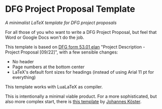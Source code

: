 # DFG Project Proposal Template

_A minimalist LaTeX template for DFG project proposals_

For all those of you who want to write a DFG Project Proposal, but feel that Word or Google Docs won't do the job.

This template is based on [DFG form 53.01 elan](https://www.dfg.de/de/foerderung/antrag-foerderprozess/formulare-merkblaetter) "Project Description - Project Proposal [09/22]", with a few sensible changes:
- No header
- Page numbers at the bottom center
- LaTeX's default font sizes for headings (instead of using Arial 11 pt for everything)

This template works with LuaLaTeX as compiler.

This is intentionally a minimal viable product.
For a more sophisticated, but also more complex start, there is [this template](https://www.overleaf.com/latex/templates/dfg-research-grants-programme-proposal-template/xbbjqskssjxq) by [Johannes Köster](https://johanneskoester.bitbucket.io).
